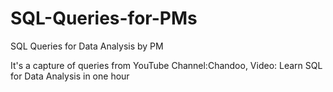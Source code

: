 # SQL-Queries-for-PMs
SQL Queries for Data Analysis by PM

It's a capture of queries from YouTube Channel:Chandoo, Video: Learn SQL for Data Analysis in one hour
